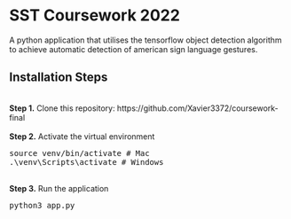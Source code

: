 # SST Coursework 2022

<p>A python application that utilises the tensorflow object detection algorithm to achieve automatic detection of american sign language gestures.</p>

## Installation Steps

<br />
<b>Step 1.</b> Clone this repository: https://github.com/Xavier3372/coursework-final
<br/><br/>
<b>Step 2.</b> Activate the virtual environment
<pre>
source venv/bin/activate # Mac
.\venv\Scripts\activate # Windows 
</pre>
<br/>
<b>Step 3.</b> Run the application
<pre>
python3 app.py
</pre>